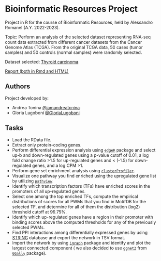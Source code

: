 # Bioinformatic Resources Project

Project in R for the course of Bioinformatic Resources, held by Alessandro Romanel (A.Y. 2022-2023).

Topic: Perform an analysis of the selected dataset representing RNA-seq count data extracted from different cancer datasets from the Cancer Genome Atlas (TCGA).  From the original TCGA data, 50 cases (tumor samples) and 50 controls (normal samples) were randomly selected.

Dataset selected: [Thyroid carcinoma](https://github.com/iamandreatonina/Binoformatic_resources/tree/main/file)

[Report (both in Rmd and HTML) ](https://github.com/iamandreatonina/Binoformatic_resources/edit/main/Report)

## Authors 

Project developed by:
 * Andrea Tonina [@iamandreatonina](https://github.com/iamandreatonina)
 * Gloria Lugoboni [@GloriaLugoboni](https://github.com/GloriaLugoboni)

## Tasks 

* Load the RData file.
* Extract only protein-coding genes.
* Perform differential expression analysis using [`edgeR`](https://bioconductor.org/packages/release/bioc/html/edgeR.html) package and select up-b and down-regulated genes using a p-value cutoff of 0.01, a log fold change ratio >1.5 for up-regulated genes and < (-1.5) for down-regulated genes, and a log CPM >1.
* Perform gene set enrichment analysis using [`clusterProfiler`](https://bioconductor.org/packages/release/bioc/html/clusterProfiler.html).
* Visualize one pathway you find enriched using the upregulated gene list by utilizing [`pathview`](https://www.bioconductor.org/packages/release/bioc/html/pathview.html).
* Identify which transcription factors (TFs) have enriched scores in the promoters of all up-regulated genes.
* Select one among the top enriched TFs, compute the empirical distributions of scores for all PWMs that you find in MotifDB for the selected TF, and determine for all of them the distribution (log2) threshold cutoff at 99.75%.
* Identify which up-regulated genes have a region in their promoter with binding scores above the computed thresholds for any of the previously selected PWMs.
* Find PPI interactions among differentially expressed genes by using [STRING](https://string-db.org/) database and export the network in TSV format.
* Import the network by using [`igraph`](https://cran.r-project.org/web/packages/igraph/index.html) package and identify and plot the largest connected component ( we also decided to use [`ggnet2`](https://ggobi.github.io/ggally/reference/ggnet2.html) from [`GGally`](https://cran.r-project.org/web/packages/GGally/index.html) package).  

